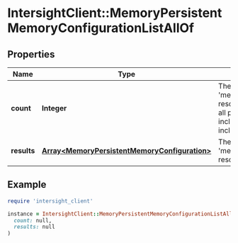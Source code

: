 # IntersightClient::MemoryPersistentMemoryConfigurationListAllOf

## Properties

| Name | Type | Description | Notes |
| ---- | ---- | ----------- | ----- |
| **count** | **Integer** | The total number of &#39;memory.PersistentMemoryConfiguration&#39; resources matching the request, accross all pages. The &#39;Count&#39; attribute is included when the HTTP GET request includes the &#39;$inlinecount&#39; parameter. | [optional] |
| **results** | [**Array&lt;MemoryPersistentMemoryConfiguration&gt;**](MemoryPersistentMemoryConfiguration.md) | The array of &#39;memory.PersistentMemoryConfiguration&#39; resources matching the request. | [optional] |

## Example

```ruby
require 'intersight_client'

instance = IntersightClient::MemoryPersistentMemoryConfigurationListAllOf.new(
  count: null,
  results: null
)
```

